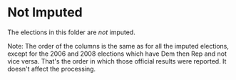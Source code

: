 # Not Imputed

The elections in this folder are *not* imputed.

Note: The order of the columns is the same as for all the imputed elections, 
except for the 2006 and 2008 elections which have Dem then Rep and not vice versa.
That's the order in which those official results were reported. 
It doesn't affect the processing.